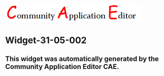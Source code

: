 ![CAE](https://github.com/PhilCAEOrg/frontendComponent-Widget-31-05-002/blob/gh-pages/img/logo.png)  

Widget-31-05-002
===================


This widget was automatically generated by the Community Application Editor CAE.  
---------------
